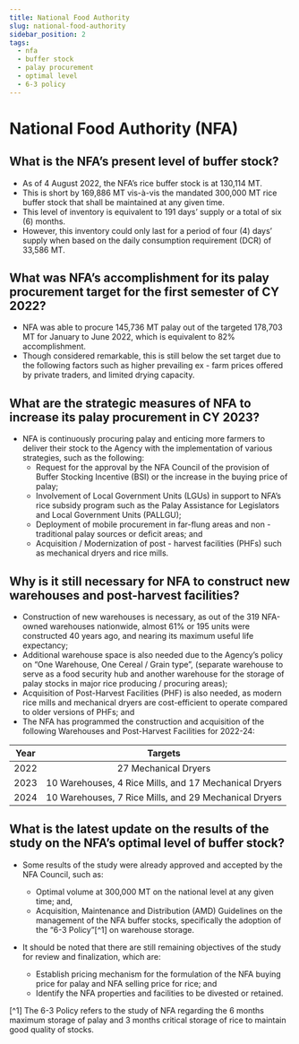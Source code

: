 ```yaml
---
title: National Food Authority
slug: national-food-authority
sidebar_position: 2
tags:
  - nfa
  - buffer stock
  - palay procurement
  - optimal level
  - 6-3 policy
---
```


# National Food Authority (NFA)

## What is the NFA’s present level of buffer stock?

- As of 4 August 2022, the NFA’s rice buffer stock is at 130,114 MT.
- This is short by 169,886 MT vis-à-vis the mandated 300,000 MT rice buffer stock that shall be maintained at any given time.
- This level of inventory is equivalent to 191 days’ supply or a total of six (6) months.
- However, this inventory could only last for a period of four (4) days’ supply when based on the daily consumption requirement (DCR) of 33,586 MT.

## What was NFA’s accomplishment for its palay procurement target for the first semester of CY 2022?

- NFA was able to procure 145,736 MT palay out of the targeted 178,703 MT for January to June 2022, which is equivalent to 82% accomplishment.  
- Though considered remarkable, this is still below the set target due to the following factors such as higher prevailing ex - farm prices offered by private traders, and limited drying capacity.


## What are the strategic measures of NFA to increase its palay procurement in CY 2023?

- NFA is continuously procuring palay and enticing more farmers to deliver their stock to the Agency with the implementation of various strategies, such as the following:
  - Request for the approval by the NFA Council of the provision of Buffer Stocking Incentive (BSI) or the increase in the buying price of palay;
  - Involvement of Local Government Units (LGUs) in support to NFA’s rice subsidy program such as the Palay Assistance for Legislators and Local Government Units (PALLGU);
  - Deployment of mobile procurement in far-flung areas and non - traditional palay sources or deficit areas; and
  - Acquisition / Modernization of post - harvest facilities (PHFs) such as mechanical dryers and rice mills.

## Why is it still necessary for NFA to construct new warehouses and post-harvest facilities?

- Construction of new warehouses is necessary, as out of the 319 NFA-owned warehouses nationwide, almost 61% or 195 units were constructed 40 years ago, and nearing its maximum useful life expectancy;
- Additional warehouse space is also needed due to the Agency’s policy on “One Warehouse, One Cereal / Grain type”, (separate warehouse to serve as a food security hub and another warehouse for the storage of palay stocks in major rice producing / procuring areas);
- Acquisition of Post-Harvest Facilities (PHF) is also needed, as modern rice mills and mechanical dryers are cost-efficient to operate compared to older versions of PHFs; and
- The NFA has programmed the construction and acquisition of the following Warehouses and Post-Harvest Facilities for 2022-24:

| Year  | Targets                                               |
|:-----:|:-----------------------------------------------------:|
| 2022  | 27 Mechanical Dryers                                  |
| 2023  | 10 Warehouses, 4 Rice Mills, and 17 Mechanical Dryers |
| 2024  | 10 Warehouses, 7 Rice Mills, and 29 Mechanical Dryers |

## What is the latest update on the results of the study on the NFA’s optimal level of buffer stock?

- Some results of the study were already approved and accepted by the NFA Council, such as:
  - Optimal volume at 300,000 MT on the national level at any given time; and,
  - Acquisition, Maintenance and Distribution (AMD) Guidelines on the management of the NFA buffer stocks, specifically the adoption of the “6-3 Policy”[^1] on warehouse storage.

- It should be noted that there are still remaining objectives of the study for review and finalization, which are:
  - Establish pricing mechanism for the formulation of the NFA buying price for palay and NFA selling price for rice; and
  - Identify the NFA properties and facilities to be divested or retained.
  
[^1] The 6-3 Policy refers to the study of NFA regarding the 6 months maximum storage of palay and 3 months critical storage of rice to maintain good quality of stocks.
